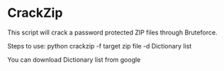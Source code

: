 CrackZip
============

This script will crack a password protected ZIP files through Bruteforce.

Steps to use:  python crackzip -f  target zip file -d  Dictionary list 

You can download Dictionary list from google <simply search on google : download password Dictionary List>


